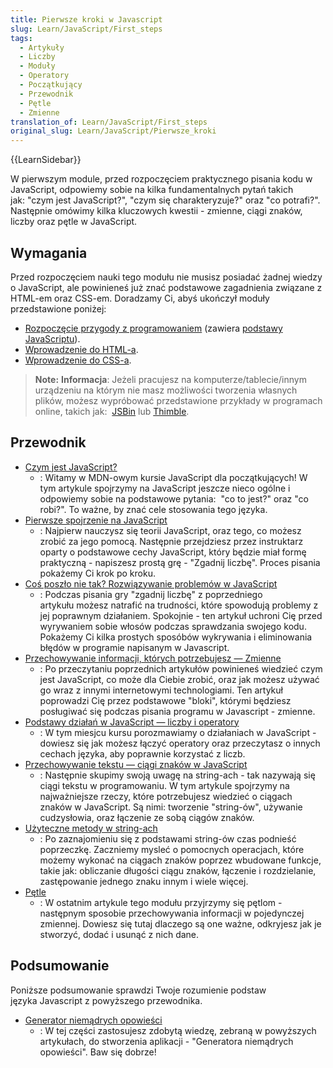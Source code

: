 ```yaml
---
title: Pierwsze kroki w Javascript
slug: Learn/JavaScript/First_steps
tags:
  - Artykuły
  - Liczby
  - Moduły
  - Operatory
  - Początkujący
  - Przewodnik
  - Pętle
  - Zmienne
translation_of: Learn/JavaScript/First_steps
original_slug: Learn/JavaScript/Pierwsze_kroki
---
```

{{LearnSidebar}}

W pierwszym module, przed rozpoczęciem praktycznego pisania kodu w JavaScript, odpowiemy sobie na kilka fundamentalnych pytań takich jak: "czym jest JavaScript?", "czym się charakteryzuje?" oraz "co potrafi?". Następnie omówimy kilka kluczowych kwestii - zmienne, ciągi znaków, liczby oraz pętle w JavaScript.

## Wymagania

Przed rozpoczęciem nauki tego modułu nie musisz posiadać żadnej wiedzy o JavaScript, ale powinieneś już znać podstawowe zagadnienia związane z HTML-em oraz CSS-em. Doradzamy Ci, abyś ukończył moduły przedstawione poniżej:

- [Rozpoczęcie przygody z programowaniem](/pl/docs/Learn/Getting_started_with_the_web) (zawiera [podstawy JavaScriptu](/pl/docs/Learn/Getting_started_with_the_web/JavaScript_basics)).
- [Wprowadzenie do HTML-a](/pl/docs/Learn/HTML/Introduction_to_HTML).
- [Wprowadzenie do CSS-a](/pl/docs/Learn/CSS/Introduction_to_CSS).

> **Note:** **Informacja**: Jeżeli pracujesz na komputerze/tablecie/innym urządzeniu na którym nie masz możliwości tworzenia własnych plików, możesz wypróbować przedstawione przykłady w programach online, takich jak:  [JSBin](http://jsbin.com/) lub [Thimble](https://thimble.mozilla.org/).

## Przewodnik

- [Czym jest JavaScript?](/pl/docs/Learn/JavaScript/Pierwsze_kroki/What_is_JavaScript)
  - : Witamy w MDN-owym kursie JavaScript dla początkujących! W tym artykule spojrzymy na JavaScript jeszcze nieco ogólne i odpowiemy sobie na podstawowe pytania:  "co to jest?" oraz "co robi?". To ważne, by znać cele stosowania tego języka.
- [Pierwsze spojrzenie na JavaScript](/pl/docs/Learn/JavaScript/Pierwsze_kroki/A_first_splash)
  - : Najpierw nauczysz się teorii JavaScript, oraz tego, co możesz zrobić za jego pomocą. Następnie przejdziesz przez instruktarz oparty o podstawowe cechy JavaScript, który będzie miał formę praktyczną - napiszesz prostą grę - "Zgadnij liczbę". Proces pisania pokażemy Ci krok po kroku.
- [Coś poszło nie tak? Rozwiązywanie problemów w JavaScript](/pl/docs/Learn/JavaScript/First_steps/What_went_wrong)
  - : Podczas pisania gry "zgadnij liczbę" z poprzedniego artykułu możesz natrafić na trudności, które spowodują problemy z jej poprawnym działaniem. Spokojnie - ten artykuł uchroni Cię przed wyrywaniem sobie włosów podczas sprawdzania swojego kodu. Pokażemy Ci kilka prostych sposóbów wykrywania i eliminowania błędów w programie napisanym w Javascript.
- [Przechowywanie informacji, których potrzebujesz — Zmienne](/pl/docs/Learn/JavaScript/First_steps/Variables)
  - : Po przeczytaniu poprzednich artykułów powinieneś wiedzieć czym jest JavaScript, co może dla Ciebie zrobić, oraz jak możesz używać go wraz z innymi internetowymi technologiami. Ten artykuł poprowadzi Cię przez podstawowe "bloki", którymi będziesz posługiwać się podczas pisania programu w Javascript - zmienne.
- [Podstawy działań w JavaScript — liczby i operatory](/pl/docs/Learn/JavaScript/First_steps/Math)
  - : W tym miesjcu kursu porozmawiamy o działaniach w JavaScript - dowiesz się jak możesz łączyć operatory oraz przeczytasz o innych cechach języka, aby poprawnie korzystać z liczb.
- [Przechowywanie tekstu — ciągi znaków w JavaScript](/pl/docs/Learn/JavaScript/First_steps/Strings)
  - : Następnie skupimy swoją uwagę na string-ach - tak nazywają się ciągi tekstu w programowaniu. W tym artykule spojrzymy na najważniejsze rzeczy, które potrzebujesz wiedzieć o ciągach znaków w JavaScript. Są nimi: tworzenie "string-ów", używanie cudzysłowia, oraz łączenie ze sobą ciągów znaków.
- [Użyteczne metody w string-ach](/pl/docs/Learn/JavaScript/First_steps/Useful_string_methods)
  - : Po zaznajomieniu się z podstawami string-ów czas podnieść poprzeczkę. Zaczniemy mysleć o pomocnych operacjach, które możemy wykonać na ciągach znaków poprzez wbudowane funkcje, takie jak: obliczanie długości ciągu znaków, łączenie i rozdzielanie, zastępowanie jednego znaku innym i wiele więcej.
- [Pętle](/pl/docs/Learn/JavaScript/First_steps/Arrays)
  - : W ostatnim artykule tego modułu przyjrzymy się pętlom - następnym sposobie przechowywania informacji w pojedynczej zmiennej. Dowiesz się tutaj dlaczego są one ważne, odkryjesz jak je stworzyć, dodać i usunąć z nich dane.

## Podsumowanie

Poniższe podsumowanie sprawdzi Twoje rozumienie podstaw języka Javascript z powyższego przewodnika.

- [Generator niemądrych opowieści](/pl/docs/Learn/JavaScript/First_steps/Silly_story_generator)
  - : W tej części zastosujesz zdobytą wiedzę, zebraną w powyższych artykułach, do stworzenia aplikacji - "Generatora niemądrych opowieści". Baw się dobrze!
